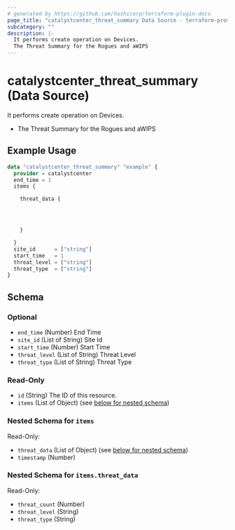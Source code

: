 ```yaml
---
# generated by https://github.com/hashicorp/terraform-plugin-docs
page_title: "catalystcenter_threat_summary Data Source - terraform-provider-catalystcenter"
subcategory: ""
description: |-
  It performs create operation on Devices.
  The Threat Summary for the Rogues and aWIPS
---
```


# catalystcenter_threat_summary (Data Source)

It performs create operation on Devices.

- The Threat Summary for the Rogues and aWIPS

## Example Usage

```terraform
data "catalystcenter_threat_summary" "example" {
  provider = catalystcenter
  end_time = 1
  items {

    threat_data {




    }

  }
  site_id      = ["string"]
  start_time   = 1
  threat_level = ["string"]
  threat_type  = ["string"]
}
```

<!-- schema generated by tfplugindocs -->
## Schema

### Optional

- `end_time` (Number) End Time
- `site_id` (List of String) Site Id
- `start_time` (Number) Start Time
- `threat_level` (List of String) Threat Level
- `threat_type` (List of String) Threat Type

### Read-Only

- `id` (String) The ID of this resource.
- `items` (List of Object) (see [below for nested schema](#nestedatt--items))

<a id="nestedatt--items"></a>
### Nested Schema for `items`

Read-Only:

- `threat_data` (List of Object) (see [below for nested schema](#nestedobjatt--items--threat_data))
- `timestamp` (Number)

<a id="nestedobjatt--items--threat_data"></a>
### Nested Schema for `items.threat_data`

Read-Only:

- `threat_count` (Number)
- `threat_level` (String)
- `threat_type` (String)
